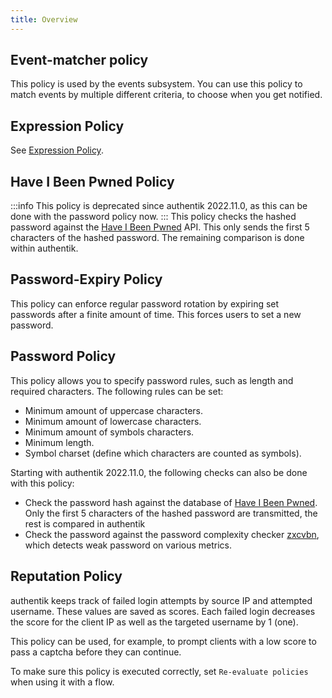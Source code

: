 ```yaml
---
title: Overview
---
```


## Event-matcher policy

This policy is used by the events subsystem. You can use this policy to match events by multiple different criteria, to choose when you get notified.

## Expression Policy

See [Expression Policy](expression.mdx).

## Have I Been Pwned Policy

:::info
This policy is deprecated since authentik 2022.11.0, as this can be done with the password policy now.
:::
This policy checks the hashed password against the [Have I Been Pwned](https://haveibeenpwned.com/) API. This only sends the first 5 characters of the hashed password. The remaining comparison is done within authentik.

## Password-Expiry Policy

This policy can enforce regular password rotation by expiring set passwords after a finite amount of time. This forces users to set a new password.

## Password Policy

This policy allows you to specify password rules, such as length and required characters.
The following rules can be set:

-   Minimum amount of uppercase characters.
-   Minimum amount of lowercase characters.
-   Minimum amount of symbols characters.
-   Minimum length.
-   Symbol charset (define which characters are counted as symbols).

Starting with authentik 2022.11.0, the following checks can also be done with this policy:

-   Check the password hash against the database of [Have I Been Pwned](https://haveibeenpwned.com/). Only the first 5 characters of the hashed password are transmitted, the rest is compared in authentik
-   Check the password against the password complexity checker [zxcvbn](https://github.com/dropbox/zxcvbn), which detects weak password on various metrics.

## Reputation Policy

authentik keeps track of failed login attempts by source IP and attempted username. These values are saved as scores. Each failed login decreases the score for the client IP as well as the targeted username by 1 (one).

This policy can be used, for example, to prompt clients with a low score to pass a captcha before they can continue.

To make sure this policy is executed correctly, set `Re-evaluate policies` when using it with a flow.

